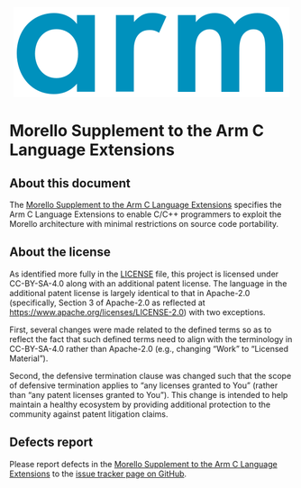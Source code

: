 <!-- SPDX-FileCopyrightText: Copyright 2021 Arm Limited and/or its affiliates <open-source-office@arm.com> -->
<!-- CC-BY-SA-4.0 AND Apache-Patent-License -->
<!-- See LICENSE.md file for details -->
<div align="center">
   <img src="Arm_logo_blue_RGB.svg" />
</div>

# Morello Supplement to the Arm C Language Extensions

## About this document

The [Morello Supplement to the Arm C Language Extensions](morello.md)
specifies the Arm C Language Extensions to enable C/C++ programmers to
exploit the Morello architecture with minimal restrictions on source
code portability.

## About the license

As identified more fully in the [LICENSE](LICENSE.md) file, this project
is licensed under CC-BY-SA-4.0 along with an additional patent
license.  The language in the additional patent license is largely
identical to that in Apache-2.0 (specifically, Section 3 of Apache-2.0
as reflected at https://www.apache.org/licenses/LICENSE-2.0) with two
exceptions.

First, several changes were made related to the defined terms so as to
reflect the fact that such defined terms need to align with the
terminology in CC-BY-SA-4.0 rather than Apache-2.0 (e.g., changing
“Work” to “Licensed Material”).

Second, the defensive termination clause was changed such that the
scope of defensive termination applies to “any licenses granted to
You” (rather than “any patent licenses granted to You”).  This change
is intended to help maintain a healthy ecosystem by providing
additional protection to the community against patent litigation
claims.

## Defects report

Please report defects in the [Morello Supplement to the Arm C Language
Extensions](morello.md) to the [issue tracker page on
GitHub](https://github.com/ARM-software/acle/issues).
